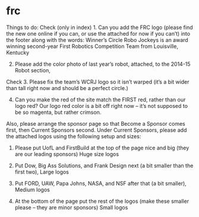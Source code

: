# frc

Things to do:
Check (only in index) 1.   Can you add the FRC logo (please find the new one online if you can, or use the attached for now if you can’t) into the footer along with the words: Winner’s Circle Robo Jockeys is an award winning second-year First Robotics Competition Team from Louisville, Kentucky

2.   Please add the color photo of last year’s robot, attached, to the 2014-15 Robot section,

Check 3.   Please fix the team’s WCRJ logo so it isn’t warped (it’s a bit wider than tall right now and should be a perfect circle.)

4.   Can you make the red of the site match the FIRST red, rather than our logo red? Our logo red color is a bit off right now – it’s not supposed to be so magenta, but rather crimson.

 
Also, please arrange the sponsor page so that Become a Sponsor comes first, then Current Sponsors second. Under Current Sponsors, please add the attached logos using the following setup and sizes:
1.   Please put UofL and FirstBuild at the top of the page nice and big (they are our leading sponsors) Huge size logos

2.   Put Dow, Big Ass Solutions, and Frank Design next (a bit smaller than the first two), Large logos

3.   Put FORD, UAW, Papa Johns, NASA, and NSF after that (a bit smaller), Medium logos

4.   At the bottom of the page put the rest of the logos (make these smaller please – they are minor sponsors) Small logos
